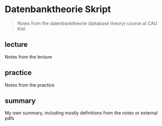 # Datenbanktheorie Skript

> Notes from the datenbanktheorie (database theory) course at CAU Kiel 

## lecture

Notes from the lecture

## practice

Notes from the practice

## summary

My own summary, including mostly definitions from the notes or external pdfs
